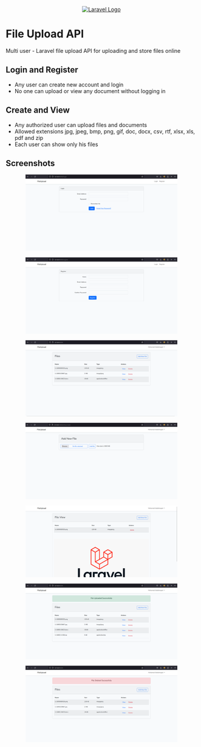 <p align="center"><a href="https://laravel.com" target="_blank"><img src="https://raw.githubusercontent.com/laravel/art/master/logo-lockup/5%20SVG/2%20CMYK/1%20Full%20Color/laravel-logolockup-cmyk-red.svg" width="400" alt="Laravel Logo"></a></p>

# File Upload API

Multi user - Laravel file upload API for uploading and store files online

## Login and Register

- Any user can create new account and login
- No one can upload or view any document without logging in

## Create and View

- Any authorized user can upload files and documents
- Allowed extensions jpg, jpeg, bmp, png, gif, doc, docx, csv, rtf, xlsx, xls, pdf and zip
- Each user can show only his files

## Screenshots
<p align="center"><img src="https://github.com/Mohamed855/fileUpload/blob/main/public/screenshots/login.png?raw=true)" width="400" alt="login page"></p>
<p align="center"><img src="https://github.com/Mohamed855/fileUpload/blob/main/public/screenshots/register.png?raw=true)" width="400" alt="register page"></p>
<p align="center"><img src="https://github.com/Mohamed855/fileUpload/blob/main/public/screenshots/all-files.png?raw=true)" width="400" alt="all user's files"></p>
<p align="center"><img src="https://github.com/Mohamed855/fileUpload/blob/main/public/screenshots/add-file.png?raw=true)" width="400" alt="add file"></p>
<p align="center"><img src="https://github.com/Mohamed855/fileUpload/blob/main/public/screenshots/view-file-by-id.png?raw=true)" width="400" alt="file page"></p>
<p align="center"><img src="https://github.com/Mohamed855/fileUpload/blob/main/public/screenshots/uploaded-successfully.png?raw=true)" width="400" alt="file uploaded"></p>
<p align="center"><img src="https://github.com/Mohamed855/fileUpload/blob/main/public/screenshots/deleted-successfully.png?raw=true)" width="400" alt="file deleted"></p>
